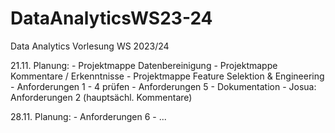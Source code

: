 # DataAnalyticsWS23-24
Data Analytics Vorlesung WS 2023/24


21.11. Planung:
    - Projektmappe Datenbereinigung
    - Projektmappe Kommentare / Erkenntnisse
    - Projektmappe Feature Selektion & Engineering
    - Anforderungen 1 - 4 prüfen
    - Anforderungen 5
    - Dokumentation
    - Josua: Anforderungen 2 (hauptsächl. Kommentare)


28.11. Planung:
    - Anforderungen 6
    - ...